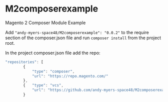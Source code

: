 # M2composerexample
Magento 2 Composer Module Example

Add `"andy-myers-space48/M2composerexample": "0.0.2"` to the require section of the composer.json file and run `composer install` from the project root.


In the project composer.json file add the repo:

```javascript
"repositories": [
        {
            "type": "composer",
            "url": "https://repo.magento.com/"
        },
        {   "type": "vcs", 
            "url": "https://github.com/andy-myers-space48/M2composerexample" 
        }
```
